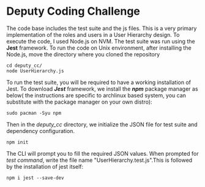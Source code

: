 # Deputy Coding Challenge

The code base includes the test suite and the js files. This is a very primary implementation of the roles and users in a User Hierarchy design. To execute the code, I used Node.js on NVM. The test suite was run using the **Jest** framework. To run the code on Unix environment, after installing the Node.js, move the directory where you cloned the repository

```
cd deputy_cc/
node UserHierarchy.js
```

To run the test suite, you will be required to have a working installation of Jest. To download ***Jest*** framework, we install the ***npm*** package manager as below( the instructions are specific to archlinux based system, you can substitute with the package manager on your own distro):

```
sudo pacman -Syu npm
```

Then in the *deputy_cc* directory, we initialize the JSON file for test suite and dependency configuration.

```
npm init
```
The CLI will prompt you to fill the required JSON values. When prompted for *test command*, write the file name "UserHierarchy.test.js".This is followed by the installation of jest itself:
```
npm i jest --save-dev
```
